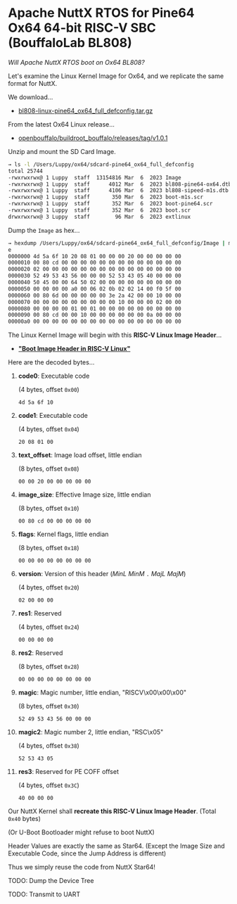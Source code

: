 # Apache NuttX RTOS for Pine64 Ox64 64-bit RISC-V SBC (BouffaloLab BL808)

_Will Apache NuttX RTOS boot on Ox64 BL808?_

Let's examine the Linux Kernel Image for Ox64, and we replicate the same format for NuttX.

We download...

- [bl808-linux-pine64_ox64_full_defconfig.tar.gz](https://github.com/openbouffalo/buildroot_bouffalo/releases/download/v1.0.1/bl808-linux-pine64_ox64_full_defconfig.tar.gz) 

From the latest Ox64 Linux release...

- [openbouffalo/buildroot_bouffalo/releases/tag/v1.0.1](https://github.com/openbouffalo/buildroot_bouffalo/releases/tag/v1.0.1)

Unzip and mount the SD Card Image.

```bash
→ ls -l /Users/Luppy/ox64/sdcard-pine64_ox64_full_defconfig     
total 25744
-rwxrwxrwx@ 1 Luppy  staff  13154816 Mar  6  2023 Image
-rwxrwxrwx@ 1 Luppy  staff      4012 Mar  6  2023 bl808-pine64-ox64.dtb
-rwxrwxrwx@ 1 Luppy  staff      4106 Mar  6  2023 bl808-sipeed-m1s.dtb
-rwxrwxrwx@ 1 Luppy  staff       350 Mar  6  2023 boot-m1s.scr
-rwxrwxrwx@ 1 Luppy  staff       352 Mar  6  2023 boot-pine64.scr
-rwxrwxrwx@ 1 Luppy  staff       352 Mar  6  2023 boot.scr
drwxrwxrwx@ 3 Luppy  staff        96 Mar  6  2023 extlinux
```

Dump the `Image` as hex...

```bash
→ hexdump /Users/Luppy/ox64/sdcard-pine64_ox64_full_defconfig/Image | mor
e
0000000 4d 5a 6f 10 20 08 01 00 00 00 20 00 00 00 00 00
0000010 00 80 cd 00 00 00 00 00 00 00 00 00 00 00 00 00
0000020 02 00 00 00 00 00 00 00 00 00 00 00 00 00 00 00
0000030 52 49 53 43 56 00 00 00 52 53 43 05 40 00 00 00
0000040 50 45 00 00 64 50 02 00 00 00 00 00 00 00 00 00
0000050 00 00 00 00 a0 00 06 02 0b 02 02 14 00 f0 5f 00
0000060 00 80 6d 00 00 00 00 00 3e 2a 42 00 00 10 00 00
0000070 00 00 00 00 00 00 00 00 00 10 00 00 00 02 00 00
0000080 00 00 00 00 01 00 01 00 00 00 00 00 00 00 00 00
0000090 00 80 cd 00 00 10 00 00 00 00 00 00 0a 00 00 00
00000a0 00 00 00 00 00 00 00 00 00 00 00 00 00 00 00 00
```

The Linux Kernel Image will begin with this __RISC-V Linux Image Header__...

-   [__"Boot Image Header in RISC-V Linux"__](https://www.kernel.org/doc/html/latest/riscv/boot-image-header.html)

Here are the decoded bytes...

1.  __code0__: Executable code

    (4 bytes, offset `0x00`)

    ```text
    4d 5a 6f 10 
    ```

1.  __code1__: Executable code 

    (4 bytes, offset `0x04`)

    ```text
    20 08 01 00 
    ```

1.  __text_offset__: Image load offset, little endian

    (8 bytes, offset `0x08`)

    ```text
    00 00 20 00 00 00 00 00
    ```

1.  __image_size__: Effective Image size, little endian 

    (8 bytes, offset `0x10`)

    ```text
    00 80 cd 00 00 00 00 00
    ```

1.  __flags__: Kernel flags, little endian 

    (8 bytes, offset `0x18`)

    ```text
    00 00 00 00 00 00 00 00
    ```

1.  __version__: Version of this header (_MinL_ _MinM_ `.` _MajL_ _MajM_)

    (4 bytes, offset `0x20`)

    ```text
    02 00 00 00
    ```

1.  __res1__: Reserved

    (4 bytes, offset `0x24`)

    ```text
    00 00 00 00
    ```

1.  __res2__: Reserved

    (8 bytes, offset `0x28`)

    ```text
    00 00 00 00 00 00 00 00
    ```

1.  __magic__: Magic number, little endian, "RISCV\x00\x00\x00" 
    
    (8 bytes, offset `0x30`)

    ```text
    52 49 53 43 56 00 00 00
    ```

1.  __magic2__: Magic number 2, little endian, "RSC\x05" 

    (4 bytes, offset `0x38`)

    ```text
    52 53 43 05
    ```

1.  __res3__: Reserved for PE COFF offset

    (4 bytes, offset `0x3C`)
    
    ```text
    40 00 00 00
    ```

Our NuttX Kernel shall __recreate this RISC-V Linux Image Header__. (Total `0x40` bytes)

(Or U-Boot Bootloader might refuse to boot NuttX)

Header Values are exactly the same as Star64. (Except the Image Size and Executable Code, since the Jump Address is different)

Thus we simply reuse the code from NuttX Star64!

TODO: Dump the Device Tree

TODO: Transmit to UART